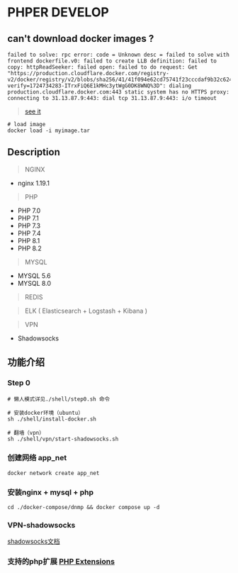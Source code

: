 # PHPER DEVELOP

## can't download docker images ?

```text
failed to solve: rpc error: code = Unknown desc = failed to solve with frontend dockerfile.v0: failed to create LLB definition: failed to copy: httpReadSeeker: failed open: failed to do request: Get "https://production.cloudflare.docker.com/registry-v2/docker/registry/v2/blobs/sha256/41/41f094e62cd75741f23cccdaf9b32c6243bce0a344f39f477211fe853101175c/data?verify=1724734283-ITrxFiQ6E1kMHc3ytWgG0DK8WNQ%3D": dialing production.cloudflare.docker.com:443 static system has no HTTPS proxy: connecting to 31.13.87.9:443: dial tcp 31.13.87.9:443: i/o timeout
```

> [see it](https://pan.quark.cn/s/8c7f8fdac442)

```shell
# load image
docker load -i myimage.tar
```

## Description

> NGINX

* nginx 1.19.1

> PHP

* PHP 7.0
* PHP 7.1
* PHP 7.3
* PHP 7.4
* PHP 8.1
* PHP 8.2

> MYSQL

* MYSQL 5.6
* MYSQL 8.0

> REDIS

> ELK ( Elasticsearch + Logstash + Kibana )

> VPN

* Shadowsocks

## 功能介绍

### Step 0

```shell
# 懒人模式详见./shell/step0.sh 命令

# 安装docker环境（ubuntu）
sh ./shell/install-docker.sh

# 翻墙（vpn）
sh ./shell/vpn/start-shadowsocks.sh

```

### 创建网络 app_net

```text
docker network create app_net
```

### 安装nginx + mysql + php

```text
cd ./docker-compose/dnmp && docker compose up -d
```
### VPN-shadowsocks
[shadowsocks文档](./doc/vpn/shadowsocks.md ':include')

### 支持的php扩展 [PHP Extensions](./doc/dnmp/PHP-Extensions.md ':include')
